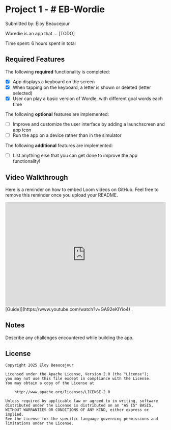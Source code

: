 
# Project 1 - # EB-Wordie

Submitted by: Eloy Beaucejour

Woredie is an app that ... [TODO] 

Time spent: 6 hours spent in total

## Required Features

The following **required** functionality is completed:

- [X] App displays a keyboard on the screen
- [X] When tapping on the keyboard, a letter is shown or deleted (letter selected)
- [X] User can play a basic version of Wordle, with different goal words each time

The following **optional** features are implemented:

- [ ] Improve and customize the user interface by adding a launchscreen and app icon
- [ ] Run the app on a device rather than in the simulator

The following **additional** features are implemented:

- [ ] List anything else that you can get done to improve the app functionality!

## Video Walkthrough

Here is a reminder on how to embed Loom videos on GitHub. Feel free to remove this reminder once you upload your README. 

<div style="position: relative; padding-bottom: 64.86486486486486%; height: 0;"><iframe src="https://www.loom.com/embed/00e2656a6d2041ebb500bd37839ef2e7?sid=18af054d-ce21-40a8-9e35-4bd73a53a8d9" frameborder="0" webkitallowfullscreen mozallowfullscreen allowfullscreen style="position: absolute; top: 0; left: 0; width: 100%; height: 100%;"></iframe></div>
[Guide]](https://www.youtube.com/watch?v=GA92eKlYio4) .


## Notes

Describe any challenges encountered while building the app.

## License

    Copyright 2025 Eloy Beaucejour

    Licensed under the Apache License, Version 2.0 (the "License");
    you may not use this file except in compliance with the License.
    You may obtain a copy of the License at

        http://www.apache.org/licenses/LICENSE-2.0

    Unless required by applicable law or agreed to in writing, software
    distributed under the License is distributed on an "AS IS" BASIS,
    WITHOUT WARRANTIES OR CONDITIONS OF ANY KIND, either express or implied.
    See the License for the specific language governing permissions and
    limitations under the License.
